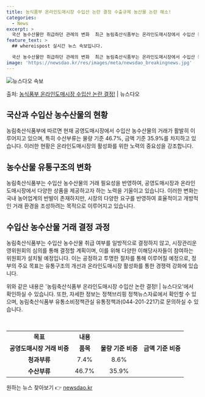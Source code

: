```yaml
---
title: 농식품부 온라인도매시장 수입산 논란 결정 수출규제 농산물 논란 해소!
categories:
  - News
excerpt: >
  국산 농수산물만 취급하던 관례의 변화  최근 농림축산식품부는 온라인도매시장에서 수입산 농수산물의 취급 여부를…
feature_text: >
  ## whereispost 실시간 뉴스 속보입니다.

  국산 농수산물만 취급하던 관례의 변화  최근 농림축산식품부는 온라인도매시장에서 수입산 농수산물의 취급 여부를…
image: 'https://newsdao.kr/res/images/meta/newsdao_breakingnews.jpg'
---
```


![뉴스다오 속보](https://newsdao.kr/res/images/meta/newsdao_breakingnews.jpg)

<p>출처: <a href="https://newsdao.kr/4561" rel="dofollow">농식품부 온라인도매시장 수입산 논란 결정!</a> | 뉴스다오</p>

<h2 data-ke-size="size26">국산과 수입산 농수산물의 현황</h2>
농림축산식품부에 따르면 현재 공영도매시장에서 수입산 농수산물의 거래가 활발히 이루어지고 있으며, 특히 수산부류는 물량 기준 46.7%, 금액 기준 35.9%를 차지하고 있습니다. 이러한 현황은 온라인도매시장의 활성화를 위한 노력의 중요성을 강조합니다.

<h2 data-ke-size="size26">농수산물 유통구조의 변화</h2>
농림축산식품부는 수입산 농수산물의 거래 필요성을 반영하여, 공영도매시장과 온라인도매시장에서 다양한 상품을 제공하고자 하는 노력을 기울이고 있습니다. 이러한 변화는 국내 농어업계의 반발이 존재하지만, 시장의 다양한 요구를 반영하여 효율적이고 개방적인 거래 환경을 조성하려는 목적으로 이루어지고 있습니다.

<h2 data-ke-size="size26">수입산 농수산물 거래 결정 과정</h2>
농림축산식품부는 수입산 농수산물 취급 여부를 일방적으로 결정하지 않고, 시장관리운영위원회의 심의를 통해 결정할 계획이며, 이를 위해 다양한 이해당사자들이 참여하는 위원회가 설치될 예정입니다. 이는 공정하고 투명한 절차를 통해 이루어질 예정으로, 정부의 주요 목표는 유통구조의 개선과 온라인도매시장 활성화를 통한 경쟁력 강화에 있습니다.

위와 같은 내용은 '농림축산식품부 온라인도매시장 수입산 논란 결정! | 뉴스다오'에서 확인하실 수 있습니다. 또한, 자세한 정보는 정책브리핑 정책뉴스자료에서 확인할 수 있으며, 농림축산식품부 유통소비정책관실 유통정책과(044-201-2217)로 문의하실 수 있습니다.

<p data-ke-size="size16">&nbsp;</p>

<table>
	<tbody>
		<tr>
			<td style="text-align: center; height: 17px;"><b>목표</b></td>
			<td style="text-align: center; height: 17px;"><b>내용</b></td>
		</tr>
		<tr>
			<td style="text-align: center; height: 17px;"><b>공영도매시장 거래 비중</b></td>
			<td style="text-align: center; height: 17px;"><b>품목</b></td>
			<td style="text-align: center; height: 17px;"><b>물량 기준 비중</b></td>
			<td style="text-align: center; height: 17px;"><b>금액 기준 비중</b></td>
		</tr>
		<tr>
			<td style="text-align: center; height: 17px;"><b>청과부류</b></td>
			<td style="text-align: center; height: 17px;">7.4%</td>
			<td style="text-align: center; height: 17px;">8.6%</td>
		</tr>
		<tr>
			<td style="text-align: center; height: 17px;"><b>수산부류</b></td>
			<td style="text-align: center; height: 17px;">46.7%</td>
			<td style="text-align: center; height: 17px;">35.9%</td>
		</tr>
	</tbody>
</table> 

원하는 뉴스 찾아보기 👉 <a href="https://newsdao.kr" rel="dofollow">newsdao.kr</a>


